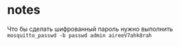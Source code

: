 # notes

Что бы сделать шифрованный пароль нужно выполнить
`mosquitto_passwd -b passwd admin aireeV7ahk8rah`